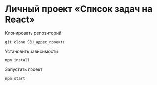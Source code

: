 # Личный проект «Список задач на React»

Клонировать репозиторий

```
git clone SSH_адрес_проекта
```

Установить зависимости

```
npm install

```

Запустить проект

```
npm start

```
